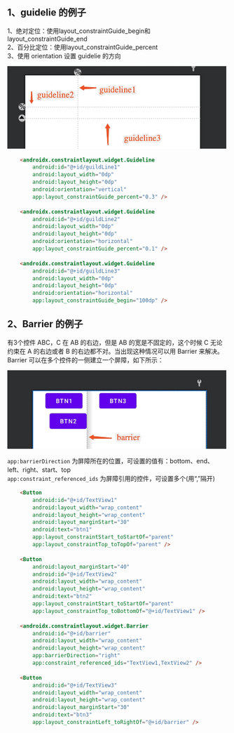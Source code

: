 ## 1、guidelie 的例子

1、绝对定位：使用layout_constraintGuide_begin和layout_constraintGuide_end  
2、百分比定位：使用layout_constraintGuide_percent  
3、使用 orientation 设置 guidelie 的方向

<img width="500" alt="类图" src="assets/guideline_sample.jpg">

```html
    <androidx.constraintlayout.widget.Guideline
        android:id="@+id/guildLine1"
        android:layout_width="0dp"
        android:layout_height="0dp"
        android:orientation="vertical"
        app:layout_constraintGuide_percent="0.3" />

    <androidx.constraintlayout.widget.Guideline
        android:id="@+id/guildLine2"
        android:layout_width="0dp"
        android:layout_height="0dp"
        android:orientation="horizontal"
        app:layout_constraintGuide_percent="0.1" />

    <androidx.constraintlayout.widget.Guideline
        android:id="@+id/guildLine3"
        android:layout_width="0dp"
        android:layout_height="0dp"
        android:orientation="horizontal"
        app:layout_constraintGuide_begin="100dp" />
```

## 2、Barrier 的例子

有3个控件 ABC，C 在 AB 的右边，但是 AB 的宽是不固定的，这个时候 C 无论约束在 A 的右边或者 B 的右边都不对。当出现这种情况可以用 Barrier 来解决。
Barrier 可以在多个控件的一侧建立一个屏障，如下所示：

<img width="500" alt="类图" src="assets/barrier_sample.jpg">

`app:barrierDirection` 为屏障所在的位置，可设置的值有：bottom、end、left、right、start、top  
`app:constraint_referenced_ids` 为屏障引用的控件，可设置多个(用“,”隔开)  

```html
    <Button
        android:id="@+id/TextView1"
        android:layout_width="wrap_content"
        android:layout_height="wrap_content"
        android:layout_marginStart="30"
        android:text="btn1"
        app:layout_constraintStart_toStartOf="parent"
        app:layout_constraintTop_toTopOf="parent" />

    <Button
        android:layout_marginStart="40"
        android:id="@+id/TextView2"
        android:layout_width="wrap_content"
        android:layout_height="wrap_content"
        android:text="btn2"
        app:layout_constraintStart_toStartOf="parent"
        app:layout_constraintTop_toBottomOf="@+id/TextView1" />

    <androidx.constraintlayout.widget.Barrier
        android:id="@+id/barrier"
        android:layout_width="wrap_content"
        android:layout_height="wrap_content"
        app:barrierDirection="right"
        app:constraint_referenced_ids="TextView1,TextView2" />

    <Button
        android:id="@+id/TextView3"
        android:layout_width="wrap_content"
        android:layout_height="wrap_content"
        android:layout_marginStart="30"
        android:text="btn3"
        app:layout_constraintLeft_toRightOf="@+id/barrier" />
```

